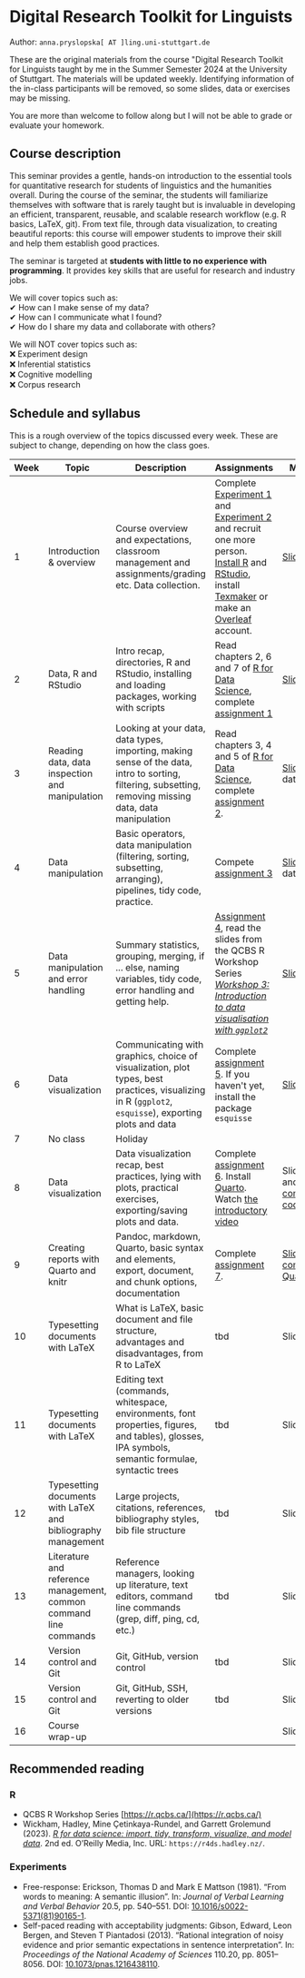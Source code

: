 # Digital Research Toolkit for Linguists

Author: `anna.pryslopska[ AT ]ling.uni-stuttgart.de`

These are the original materials from the course "Digital Research Toolkit for Linguists taught by me in the Summer Semester 2024 at the University of Stuttgart.
The materials will be updated weekly. Identifying information of the in-class participants will be removed, so some slides, data or exercises may be missing.

You are more than welcome to follow along but I will not be able to grade or evaluate your homework.

## Course description

This seminar provides a gentle, hands-on introduction to the essential tools for quantitative research for students of linguistics and the humanities overall. During the course of the seminar, the students will familiarize themselves with software that is rarely taught but is invaluable in developing an efficient, transparent, reusable, and scalable research workflow (e.g. R basics, LaTeX, git). From text file, through data visualization, to creating beautiful reports: this course will empower students to improve their skill and help them establish good practices.

The seminar is targeted at **students with little to no experience with programming**. It provides key skills that are useful for research and industry jobs.

We will cover topics such as:  
✔ How can I make sense of my data?  
✔ How can I communicate what I found?  
✔ How do I share my data and collaborate with others?  

We will NOT cover topics such as:  
❌ Experiment design  
❌ Inferential statistics  
❌ Cognitive modelling  
❌ Corpus research  

## Schedule and syllabus

This is a rough overview of the topics discussed every week. These are subject to change, depending on how the class goes.

| Week | Topic | Description | Assignments | Materials |
| ---- | ----- | ----------- | ----------- | --------- |
| 1    | Introduction & overview | Course overview and expectations, classroom management and assignments/grading etc. Data collection. | Complete [Experiment 1](https://farm.pcibex.net/p/glQRwV/) and [Experiment 2](https://farm.pcibex.net/p/ceZUkj/) and recruit one more person. [Install R](https://www.r-project.org/) and [RStudio](https://posit.co/download/rstudio-desktop/), install [Texmaker](https://www.xm1math.net/texmaker/) or make an [Overleaf](https://www.overleaf.com/) account. | [Slides](https://github.com/a-nap/DRTfL2024/blob/1e3ac235f6957eaaebf8a19f1889d0b6a6f79fb7/Week%201/week1handout.pdf) |
| 2    | Data, R and RStudio | Intro recap, directories, R and RStudio, installing and loading packages, working with scripts | Read chapters 2, 6 and 7 of [R for Data Science](https://r4ds.hadley.nz/), complete [assignment 1](https://github.com/a-nap/DRTfL2024/blob/main/Week%202/week2assignment.md) | [Slides](https://github.com/a-nap/DRTfL2024/blob/main/Week%202/week2handout.pdf), [code](https://github.com/a-nap/DRTfL2024/blob/main/Week%202/code_APR15.r) |
| 3    | Reading data, data inspection and manipulation | Looking at your data, data types, importing, making sense of the data, intro to sorting, filtering, subsetting, removing missing data, data manipulation | Read chapters 3, 4 and 5 of [R for Data Science](https://r4ds.hadley.nz/), complete [assignment 2](https://github.com/a-nap/DRTfL2024/blob/main/Week%203/week3assignment.md). | [Slides](https://github.com/a-nap/DRTfL2024/blob/main/Week%203/week3handout.pdf), [code](https://github.com/a-nap/DRTfL2024/blob/main/Week%203/code_APR22.r), data |
| 4    | Data manipulation | Basic operators, data manipulation (filtering, sorting, subsetting, arranging), pipelines, tidy code, practice. | Compete [assignment 3](https://github.com/a-nap/DRTfL2024/blob/main/Week%204/week4assignment.md) | [Slides](https://github.com/a-nap/DRTfL2024/blob/main/Week%204/week4handout.pdf), [code](https://github.com/a-nap/DRTfL2024/blob/main/Week%204/code_APR29.r), data |
| 5    | Data manipulation and error handling | Summary statistics, grouping, merging, if ... else, naming variables, tidy code, error handling and getting help. | [Assignment 4](https://github.com/a-nap/DRTfL2024/blob/main/Week%205/week5assignment.md), read the slides from the QCBS R Workshop Series [*Workshop 3: Introduction to data visualisation with `ggplot2`*](https://r.qcbs.ca/workshop03/pres-en/workshop03-pres-en.html) | [Slides](https://github.com/a-nap/DRTfL2024/blob/main/Week%205/week5handout.pdf), [code](https://github.com/a-nap/DRTfL2024/blob/main/Week%205/code_MAY06.r) |
| 6    | Data visualization | Communicating with graphics, choice of visualization, plot types, best practices, visualizing in R (`ggplot2`, `esquisse`), exporting plots and data | Complete [assignment 5](https://github.com/a-nap/DRTfL2024/blob/main/Week%206/week6assignment.md). If you haven't yet, install the package `esquisse` | [Slides](https://github.com/a-nap/DRTfL2024/blob/main/Week%206/week6handout.pdf), [code](https://github.com/a-nap/DRTfL2024/blob/main/Week%206/code_MAY13.r) |
| 7    | No class | Holiday | | |
| 8    | Data visualization | Data visualization recap, best practices, lying with plots, practical exercises, exporting/saving plots and data. | Complete [assignment 6](https://github.com/a-nap/DRTfL2024/blob/main/Week%208/week8assignment.md). Install [Quarto](https://quarto.org/docs/get-started/). Watch [the introductory video](https://www.youtube.com/watch?v=_f3latmOhew) | Slides [large](https://github.com/a-nap/DRTfL2024/blob/main/Week%208/week8.pdf) and [compressed](https://github.com/a-nap/DRTfL2024/blob/main/Week%208/week8handout.pdf), [code](https://github.com/a-nap/DRTfL2024/blob/main/Week%208/code_MAY27.r) |
| 9    | Creating reports with Quarto and knitr | Pandoc, markdown, Quarto, basic syntax and elements, export, document, and chunk options, documentation | Complete [assignment 7](https://github.com/a-nap/DRTfL2024/blob/main/Week%209/week9assignment.md). | [Slides](https://github.com/a-nap/DRTfL2024/blob/main/Week%209/week9handout.pdf), [compressed Quarto files](https://github.com/a-nap/DRTfL2024/blob/main/Week%209/quarto-demo.zip) |
| 10    | Typesetting documents with LaTeX | What is LaTeX, basic document and file structure, advantages and disadvantages, from R to LaTeX | tbd | Slides, code |
| 11    | Typesetting documents with LaTeX | Editing text (commands, whitespace, environments, font properties, figures, and tables), glosses, IPA symbols, semantic formulae, syntactic trees | tbd | Slides, code |
| 12   | Typesetting documents with LaTeX and bibliography management | Large projects, citations, references, bibliography styles, bib file structure | tbd | Slides, code |
| 13   | Literature and reference management, common command line commands | Reference managers, looking up literature, text editors, command line commands (grep, diff, ping, cd, etc.) | tbd | Slides, code |
| 14   | Version control and Git | Git, GitHub, version control | tbd | Slides |
| 15   | Version control and Git | Git, GitHub, SSH, reverting to older versions | tbd | Slides, code |
| 16   | Course wrap-up | | | Slides |

## Recommended reading

### R

- QCBS R Workshop Series [https://r.qcbs.ca/](https://r.qcbs.ca/)
- Wickham, Hadley, Mine Çetinkaya-Rundel, and Garrett Grolemund (2023). [*R for data science: import, tidy, transform, visualize, and model data*](https://r4ds.hadley.nz/). 2nd ed. O’Reilly Media, Inc. URL: `https://r4ds.hadley.nz/`.


### Experiments

- Free-response: Erickson, Thomas D and Mark E Mattson (1981). “From words to meaning: A semantic illusion”. In: *Journal of Verbal Learning and Verbal Behavior* 20.5, pp. 540–551. DOI: [10.1016/s0022-5371(81)90165-1](https://www.sciencedirect.com/science/article/abs/pii/S0022537181901651).
- Self-paced reading with acceptability judgments: Gibson, Edward, Leon Bergen, and Steven T Piantadosi (2013). “Rational integration of noisy evidence and prior semantic expectations in sentence interpretation”. In: *Proceedings of the National Academy of Sciences* 110.20, pp. 8051–8056. DOI: [10.1073/pnas.1216438110](https://www.pnas.org/doi/full/10.1073/pnas.1216438110).